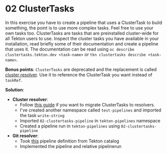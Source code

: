 # 02 ClusterTasks

In this exercise you have to create a pipeline that uses a ClusterTask to build something, the point is to use more complex tasks. Feel free to use your own tasks too. ClusterTasks are tasks that are preinstalled cluster-wide for all Tekton users to use. Inspect the cluster tasks you have available in your installation, read briefly some of their documentation and create a pipeline that uses it. The documentation can be read using `oc describe clustertasks.tekton.dev <task-name>` or `tkn clustertasks describe <task-name>`.

**Bonus points**: `ClusterTasks` are deprecated and the replacement is called [cluster resolver](https://tekton.dev/docs/pipelines/cluster-resolver/). Use it to reference the ClusterTask you want instead of `taskRef`.

**Solution**: 

- **Cluster resolver**:
  - Follow [this guide](https://cloud.redhat.com/blog/migration-from-clustertasks-to-tekton-resolvers-in-openshift-pipelines) if you want to migrate ClusterTasks to resolvers.
  - I've created another namespace called `test-pipelines` and imported the task `write-string`
  - Imported `02-clustertasks-pipeline` in `tekton-pipelines` namespace
  - Created a pipeline run in `tekton-pipelines` using `02-clustertasks-pipeline`
- **Git resolver**:
  - Took [this](https://github.com/tektoncd/catalog/tree/main/task/git-clone/0.9) pipeline definition from Tekton catalog
  - Implemented the pipeline and relative pipelinerun